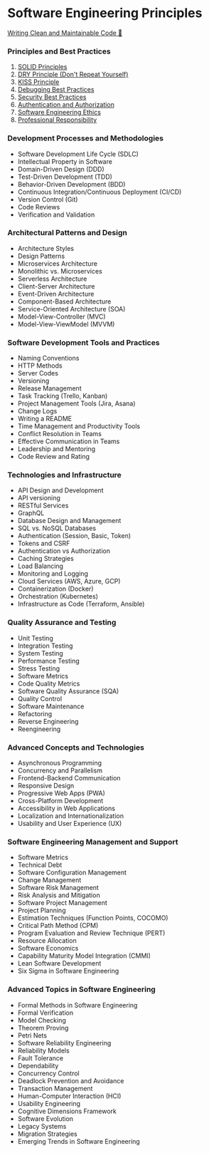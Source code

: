 # Software Engineering Principles

[Writing Clean and Maintainable Code 🚀](/sep/clean-code.md)

### Principles and Best Practices

1. [SOLID Principles](/sep/solid.md)
2. [DRY Principle (Don't Repeat Yourself)](/sep/dry-principle.md)
3. [KISS Principle](/sep/kiss-principle.md)
4. [Debugging Best Practices](/sep/debugging.md)
5. [Security Best Practices](/sep/security.md)
6. [Authentication and Authorization](/sep/authentication-and-authorization.md)
7. [Software Engineering Ethics](/sep/ethics.md)
8. [Professional Responsibility](/sep/responsibility.md)

### Development Processes and Methodologies

- Software Development Life Cycle (SDLC)
- Intellectual Property in Software
- Domain-Driven Design (DDD)
- Test-Driven Development (TDD)
- Behavior-Driven Development (BDD)
- Continuous Integration/Continuous Deployment (CI/CD)
- Version Control (Git)
- Code Reviews
- Verification and Validation

### Architectural Patterns and Design

- Architecture Styles
- Design Patterns
- Microservices Architecture
- Monolithic vs. Microservices
- Serverless Architecture
- Client-Server Architecture
- Event-Driven Architecture
- Component-Based Architecture
- Service-Oriented Architecture (SOA)
- Model-View-Controller (MVC)
- Model-View-ViewModel (MVVM)

### Software Development Tools and Practices

- Naming Conventions
- HTTP Methods
- Server Codes
- Versioning
- Release Management
- Task Tracking (Trello, Kanban)
- Project Management Tools (Jira, Asana)
- Change Logs
- Writing a README
- Time Management and Productivity Tools
- Conflict Resolution in Teams
- Effective Communication in Teams
- Leadership and Mentoring
- Code Review and Rating

### Technologies and Infrastructure

- API Design and Development
- API versioning
- RESTful Services
- GraphQL
- Database Design and Management
- SQL vs. NoSQL Databases
- Authentication (Session, Basic, Token)
- Tokens and CSRF
- Authentication vs Authorization
- Caching Strategies
- Load Balancing
- Monitoring and Logging
- Cloud Services (AWS, Azure, GCP)
- Containerization (Docker)
- Orchestration (Kubernetes)
- Infrastructure as Code (Terraform, Ansible)

### Quality Assurance and Testing

- Unit Testing
- Integration Testing
- System Testing
- Performance Testing
- Stress Testing
- Software Metrics
- Code Quality Metrics
- Software Quality Assurance (SQA)
- Quality Control
- Software Maintenance
- Refactoring
- Reverse Engineering
- Reengineering

### Advanced Concepts and Technologies

- Asynchronous Programming
- Concurrency and Parallelism
- Frontend-Backend Communication
- Responsive Design
- Progressive Web Apps (PWA)
- Cross-Platform Development
- Accessibility in Web Applications
- Localization and Internationalization
- Usability and User Experience (UX)

### Software Engineering Management and Support

- Software Metrics
- Technical Debt
- Software Configuration Management
- Change Management
- Software Risk Management
- Risk Analysis and Mitigation
- Software Project Management
- Project Planning
- Estimation Techniques (Function Points, COCOMO)
- Critical Path Method (CPM)
- Program Evaluation and Review Technique (PERT)
- Resource Allocation
- Software Economics
- Capability Maturity Model Integration (CMMI)
- Lean Software Development
- Six Sigma in Software Engineering

### Advanced Topics in Software Engineering

- Formal Methods in Software Engineering
- Formal Verification
- Model Checking
- Theorem Proving
- Petri Nets
- Software Reliability Engineering
- Reliability Models
- Fault Tolerance
- Dependability
- Concurrency Control
- Deadlock Prevention and Avoidance
- Transaction Management
- Human-Computer Interaction (HCI)
- Usability Engineering
- Cognitive Dimensions Framework
- Software Evolution
- Legacy Systems
- Migration Strategies
- Emerging Trends in Software Engineering
